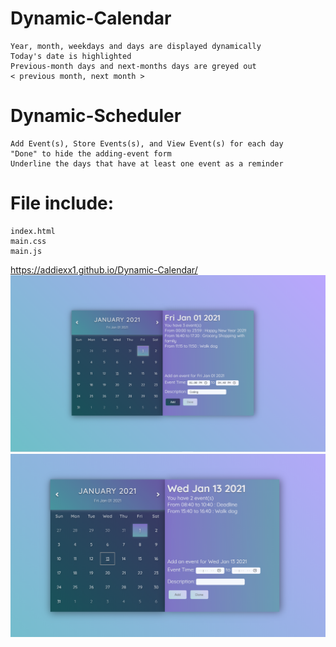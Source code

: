 # Dynamic-Calendar
	Year, month, weekdays and days are displayed dynamically
	Today's date is highlighted
	Previous-month days and next-months days are greyed out
	< previous month, next month >

# Dynamic-Scheduler
	Add Event(s), Store Events(s), and View Event(s) for each day
	"Done" to hide the adding-event form
	Underline the days that have at least one event as a reminder

# File include:
	index.html
	main.css
	main.js
https://addiexx1.github.io/Dynamic-Calendar/
![ScreenShot](calendar3.jpg)
![ScreenShot](calendar1.jpg)
	















































































